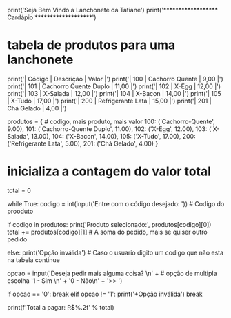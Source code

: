 print('Seja Bem Vindo a Lanchonete da Tatiane')
print('****************** Cardápio *******************')
 
# tabela de produtos para uma lanchonete
print('| Código |   Descrição           | Valor |')
print('| 100    |   Cachorro Quente     | 9,00  |')
print('| 101    | Cachorro Quente Duplo | 11,00 |')
print('| 102    |      X-Egg            | 12,00 |')
print('| 103    |      X-Salada         | 12,00 |')
print('| 104    |      X-Bacon          | 14,00 |')
print('| 105    |      X-Tudo           | 17,00 |')
print('| 200    |   Refrigerante Lata   | 15,00 |')
print('| 201    |    Chá Gelado         | 4,00  |')
 
produtos = {  # codigo, mais produto, mais valor
    100: ('Cachorro-Quente', 9.00),
    101: ('Cachorro-Quente Duplo', 11.00),
    102: ('X-Egg', 12.00),
    103: ('X-Salada', 13.00),
    104: ('X-Bacon', 14.00),
    105: ('X-Tudo', 17.00),
    200: ('Refrigerante Lata', 5.00),
    201: ('Chá Gelado', 4.00)
}
 
# inicializa a contagem do valor total
total = 0
 
while True:
    codigo = int(input('Entre com o código desejado: '))  # Codigo do prooduto
 
  if codigo in produtos:
        print('Produto selecionado:', produtos[codigo][0])
        total += produtos[codigo][1]  # A soma do pedido, mais se quiser outro pedido
 
  else:
        print('Opção inválida')  # Caso o usuario digito um codigo que não esta na tabela
        continue
 
  opcao = input('Deseja pedir mais alguma coisa? \n' +  # opção de multipla escolha
                  '1 - Sim \n' +
                  '0 - Não\n' +
                  '>> ')
 
  if opcao == '0':
        break
    elif opcao != '1':
        print('+Opção inválida')
        break
 
print(f'Total a pagar: R$%.2f' % total)
